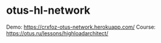 # otus-hl-network

Demo: https://crxfoz-otus-network.herokuapp.com/
Course: https://otus.ru/lessons/highloadarchitect/

